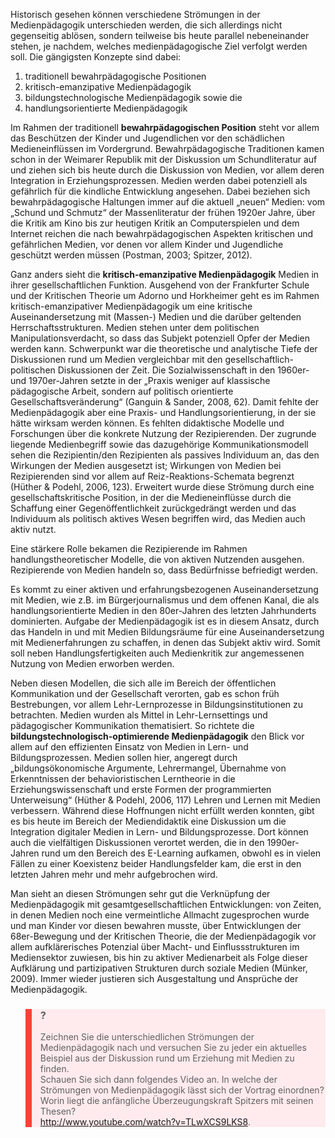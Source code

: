 Historisch gesehen können verschiedene Strömungen in der Medienpädagogik unterschieden werden, die sich allerdings nicht gegenseitig ablösen, sondern teilweise bis heute parallel nebeneinander stehen, je nachdem, welches medienpädagogische Ziel verfolgt werden soll. Die gängigsten Konzepte sind dabei:

1. traditionell bewahrpädagogische Positionen
2. kritisch-emanzipative Medienpädagogik
3. bildungstechnologische Medienpädagogik sowie die
4. handlungsorientierte Medienpädagogik

Im Rahmen der traditionell **bewahrpädagogischen Position** steht vor allem das Beschützen der Kinder und Jugendlichen vor den schädlichen Medieneinflüssen im Vordergrund. Bewahrpädagogische Traditionen kamen schon in der Weimarer Republik mit der Diskussion um Schundliteratur auf und ziehen sich bis heute durch die Diskussion von Medien, vor allem deren Integration in Erziehungsprozessen. Medien werden dabei potenziell als gefährlich für die kindliche Entwicklung angesehen. Dabei beziehen sich bewahrpädagogische Haltungen immer auf die aktuell „neuen“ Medien: vom „Schund und Schmutz“ der Massenliteratur der frühen 1920er Jahre, über die Kritik am Kino bis zur heutigen Kritik an Computerspielen und dem Internet reichen die nach bewahrpädagogischen Aspekten kritischen und gefährlichen Medien, vor denen vor allem Kinder und Jugendliche geschützt werden müssen (Postman, 2003; Spitzer, 2012).

Ganz anders sieht die **kritisch-emanzipative Medienpädagogik** Medien in ihrer gesellschaftlichen Funktion. Ausgehend von der Frankfurter Schule und der Kritischen Theorie um Adorno und Horkheimer geht es im Rahmen kritisch-emanzipativer Medienpädagogik um eine kritische Auseinandersetzung mit (Massen-) Medien und die darüber geltenden Herrschaftsstrukturen. Medien stehen unter dem politischen Manipulationsverdacht, so dass das Subjekt potenziell Opfer der Medien werden kann. Schwerpunkt war die theoretische und analytische Tiefe der Diskussionen rund um Medien vergleichbar mit den gesellschaftlich-politischen Diskussionen der Zeit. Die Sozialwissenschaft in den 1960er- und 1970er-Jahren setzte in der „Praxis weniger auf klassische pädagogische Arbeit, sondern auf politisch orientierte Gesellschaftsveränderung“ (Ganguin &amp; Sander, 2008, 62). Damit fehlte der Medienpädagogik aber eine Praxis- und Handlungsorientierung, in der sie hätte wirksam werden können. Es fehlten didaktische Modelle und Forschungen über die konkrete Nutzung der Rezipierenden. Der zugrunde liegende Medienbegriff sowie das dazugehörige Kommunikationsmodell sehen die Rezipientin/den Rezipienten als passives Individuum an, das den Wirkungen der Medien ausgesetzt ist; Wirkungen von Medien bei Rezipierenden sind vor allem auf Reiz-Reaktions-Schemata begrenzt (Hüther &amp; Podehl, 2006, 123). Erweitert wurde diese Strömung durch eine gesellschaftskritische Position, in der die Medieneinflüsse durch die Schaffung einer Gegenöffentlichkeit zurückgedrängt werden und das Individuum als politisch aktives Wesen begriffen wird, das Medien auch aktiv nutzt.

Eine stärkere Rolle bekamen die Rezipierende im Rahmen handlungstheoretischer Modelle, die von aktiven Nutzenden ausgehen. Rezipierende von Medien handeln so, dass Bedürfnisse befriedigt werden.

Es kommt zu einer aktiven und erfahrungsbezogenen Auseinandersetzung mit Medien, wie z.B. im Bürgerjournalismus und dem offenen Kanal, die als handlungsorientierte Medien in den 80er-Jahren des letzten Jahrhunderts dominierten. Aufgabe der Medienpädagogik ist es in diesem Ansatz, durch das Handeln in und mit Medien Bildungsräume für eine Auseinandersetzung mit Medienerfahrungen zu schaffen, in denen das Subjekt aktiv wird. Somit soll neben Handlungsfertigkeiten auch Medienkritik zur angemessenen Nutzung von Medien erworben werden.

Neben diesen Modellen, die sich alle im Bereich der öffentlichen Kommunikation und der Gesellschaft verorten, gab es schon früh Bestrebungen, vor allem Lehr-Lernprozesse in Bildungsinstitutionen zu betrachten. Medien wurden als Mittel in Lehr-Lernsettings und pädagogischer Kommunikation thematisiert. So richtete die **bildungstechnologisch-optimierende Medienpädagogik** den Blick vor allem auf den effizienten Einsatz von Medien in Lern- und Bildungsprozessen. Medien sollen hier, angeregt durch „bildungsökonomische Argumente, Lehrermangel, Übernahme von Erkenntnissen der behavioristischen Lerntheorie in die Erziehungswissenschaft und erste Formen der programmierten Unterweisung“ (Hüther &amp; Podehl, 2006, 117) Lehren und Lernen mit Medien verbessern. Während diese Hoffnungen nicht erfüllt werden konnten, gibt es bis heute im Bereich der Mediendidaktik eine Diskussion um die Integration digitaler Medien in Lern- und Bildungsprozesse. Dort können auch die vielfältigen Diskussionen verortet werden, die in den 1990er-Jahren rund um den Bereich des E-Learning aufkamen, obwohl es in vielen Fällen zu einer Koexistenz beider Handlungsfelder kam, die erst in den letzten Jahren mehr und mehr aufgebrochen wird.

Man sieht an diesen Strömungen sehr gut die Verknüpfung der Medienpädagogik mit gesamtgesellschaftlichen Entwicklungen: von Zeiten, in denen Medien noch eine vermeintliche Allmacht zugesprochen wurde und man Kinder vor diesen bewahren musste, über Entwicklungen der 68er-Bewegung und der Kritischen Theorie, die der Medienpädagogik vor allem aufklärerisches Potenzial über Macht- und Einflussstrukturen im Mediensektor zuwiesen, bis hin zu aktiver Medienarbeit als Folge dieser Aufklärung und partizipativen Strukturen durch soziale Medien (Münker, 2009). Immer wieder justieren sich Ausgestaltung und Ansprüche der Medienpädagogik.

<blockquote style="background: #FFEBEE; border-left: 10px solid #F44336">

### ?

Zeichnen Sie die unterschiedlichen Strömungen der Medienpädagogik nach und versuchen Sie zu jeder ein aktuelles Beispiel aus der Diskussion rund um Erziehung mit Medien zu finden.  
Schauen Sie sich dann folgendes Video an. In welche der Strömungen von Medienpädagogik lässt sich der Vortrag einordnen? Worin liegt die anfängliche Überzeugungskraft Spitzers mit seinen Thesen?  
http://www.youtube.com/watch?v=TLwXCS9LKS8.

</blockquote>

